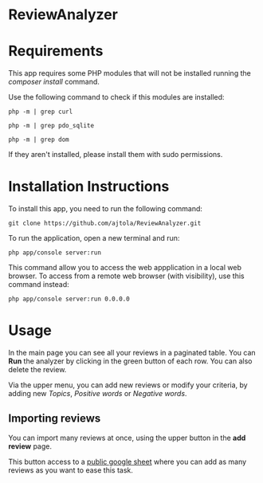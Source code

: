 ReviewAnalyzer
==============

# Requirements

This app requires some PHP modules that will not be installed running the *composer install* command.

Use the following command to check if this modules are installed:

`php -m | grep curl`

`php -m | grep pdo_sqlite`

`php -m | grep dom`

If they aren't installed, please install them with sudo permissions.


# Installation Instructions

To install this app, you need to run the following command:

`git clone https://github.com/ajtola/ReviewAnalyzer.git`

To run the application, open a new terminal and run:

`php app/console server:run`

This command allow you to access the web appplication in a local web browser. To access from a remote web browser (with visibility), use this command instead:

`php app/console server:run 0.0.0.0`


# Usage

In the main page you can see all your reviews in a paginated table. 
You can **Run** the analyzer by clicking in the green button of each row. You can also delete the review.

Via the upper menu, you can add new reviews or modify your criteria, by adding new *Topics*, *Positive words* or *Negative words*.

## Importing reviews

You can import many reviews at once, using the upper button in the **add review** page.

This button access to a [public google sheet](https://docs.google.com/spreadsheets/d/1GCOhIkzm13Kln6uyUhK7ShMoPn_qUCYLxCKDIogPQt0) where you can add as many reviews as you want to ease this task.
